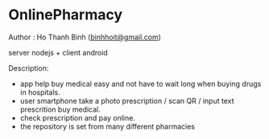 # OnlinePharmacy
Author : Ho Thanh Binh (binhhoit@gmail.com)

server nodejs + client android

Description:
 * app help buy medical easy and not have to wait long when buying drugs in hospitals.
 * user smartphone take a photo prescription / scan QR / input text prescrition buy medical.
 * check prescription and pay online.
 * the repository is set from many different pharmacies
